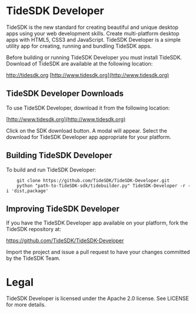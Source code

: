 # TideSDK Developer

TideSDK is the new standard for creating beautiful and unique desktop apps using your web development skills. Create multi-platform desktop apps with HTML5, CSS3 and JavaScript. TideSDK Developer is a simple utility app for creating, running and bundling TideSDK apps.

Before building or running TideSDK Developer you must install TideSDK. Download of TideSDK are available at the following location:

http://tidesdk.org
[http://www.tidesdk.org](http://www.tidesdk.org)

## TideSDK Developer Downloads

To use TideSDK Developer, download it from the following location:

[http://www.tidesdk.org](http://www.tidesdk.org)

Click on the SDK download button. A modal will appear. Select the download for TideSDK Developer app appropriate for your platform.

## Building TideSDK Developer

To build and run TideSDK Developer:

```
	git clone https://github.com/TideSDK/TideSDK-Developer.git
	python "path-to-TideSDK-sdk/tidebuilder.py" TideSDK-Developer -r -i 'dist,package'
```

## Improving TideSDK Developer

If you have the TideSDK Developer app available on your platform, fork the TideSDK repository at:

https://github.com/TideSDK/TideSDK-Developer

Import the project and issue a pull request to have your changes committed by the TideSDK Team.

# Legal
TideSDK Developer is licensed under the Apache 2.0 license. See LICENSE for more details.
